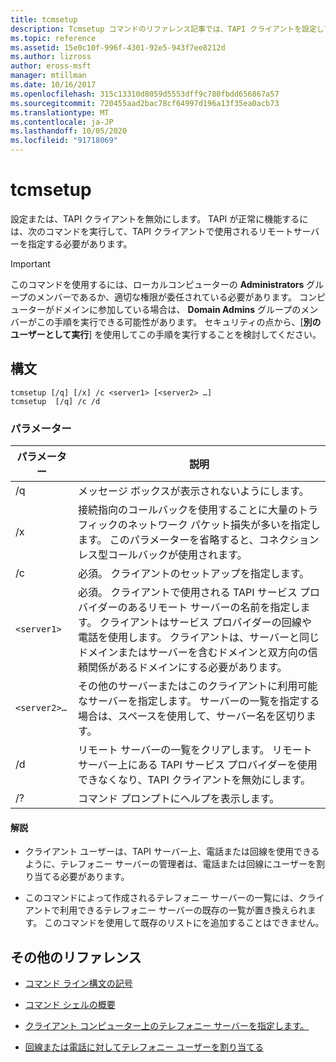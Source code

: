 ```yaml
---
title: tcmsetup
description: Tcmsetup コマンドのリファレンス記事では、TAPI クライアントを設定して無効にします。
ms.topic: reference
ms.assetid: 15e0c10f-996f-4301-92e5-943f7ee8212d
ms.author: lizross
author: eross-msft
manager: mtillman
ms.date: 10/16/2017
ms.openlocfilehash: 315c13310d8059d5553dff9c780fbdd656867a57
ms.sourcegitcommit: 720455aad2bac78cf64997d196a13f35ea0acb73
ms.translationtype: MT
ms.contentlocale: ja-JP
ms.lasthandoff: 10/05/2020
ms.locfileid: "91718069"
---
```

# <a name="tcmsetup"></a>tcmsetup

設定または、TAPI クライアントを無効にします。 TAPI が正常に機能するには、次のコマンドを実行して、TAPI クライアントで使用されるリモートサーバーを指定する必要があります。

> [!IMPORTANT]
> このコマンドを使用するには、ローカルコンピューターの **Administrators** グループのメンバーであるか、適切な権限が委任されている必要があります。 コンピューターがドメインに参加している場合は、 **Domain Admins** グループのメンバーがこの手順を実行できる可能性があります。 セキュリティの点から、[**別のユーザーとして実行**] を使用してこの手順を実行することを検討してください。

## <a name="syntax"></a>構文

```
tcmsetup [/q] [/x] /c <server1> [<server2> …]
tcmsetup  [/q] /c /d
```

### <a name="parameters"></a>パラメーター

| パラメーター | 説明 |
|--|--|
| /q | メッセージ ボックスが表示されないようにします。 |
| /x | 接続指向のコールバックを使用することに大量のトラフィックのネットワーク パケット損失が多いを指定します。 このパラメーターを省略すると、コネクションレス型コールバックが使用されます。 |
| /c | 必須。 クライアントのセットアップを指定します。 |
| `<server1>` | 必須。 クライアントで使用される TAPI サービス プロバイダーのあるリモート サーバーの名前を指定します。 クライアントはサービス プロバイダーの回線や電話を使用します。 クライアントは、サーバーと同じドメインまたはサーバーを含むドメインと双方向の信頼関係があるドメインにする必要があります。 |
| `<server2>…` | その他のサーバーまたはこのクライアントに利用可能なサーバーを指定します。 サーバーの一覧を指定する場合は、スペースを使用して、サーバー名を区切ります。 |
| /d | リモート サーバーの一覧をクリアします。 リモート サーバー上にある TAPI サービス プロバイダーを使用できなくなり、TAPI クライアントを無効にします。 |
| /? | コマンド プロンプトにヘルプを表示します。 |

#### <a name="remarks"></a>解説

- クライアント ユーザーは、TAPI サーバー上、電話または回線を使用できるように、テレフォニー サーバーの管理者は、電話または回線にユーザーを割り当てる必要があります。

- このコマンドによって作成されるテレフォニー サーバーの一覧には、クライアントで利用できるテレフォニー サーバーの既存の一覧が置き換えられます。 このコマンドを使用して既存のリストにを追加することはできません。

## <a name="additional-references"></a>その他のリファレンス

- [コマンド ライン構文の記号](command-line-syntax-key.md)

- [コマンド シェルの概要](/previous-versions/windows/it-pro/windows-server-2003/cc737438(v=ws.10))

- [クライアント コンピューター上のテレフォニー サーバーを指定します。](/previous-versions/windows/it-pro/windows-server-2003/cc759226(v=ws.10))

- [回線または電話に対してテレフォニー ユーザーを割り当てる](/previous-versions/windows/it-pro/windows-server-2003/cc736875(v=ws.10))
